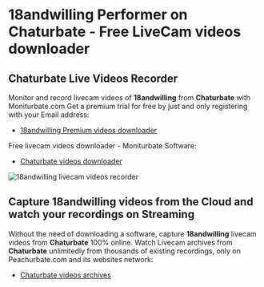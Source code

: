 # 18andwilling Performer on Chaturbate - Free LiveCam videos downloader

## Chaturbate Live Videos Recorder

Monitor and record livecam videos of **18andwilling** from **Chaturbate** with Moniturbate.com
Get a premium trial for free by just and only registering with your Email address:
* [18andwilling Premium videos downloader](https://moniturbate.com/request-demo-licence-key.html)

Free livecam videos downloader - Moniturbate Software:
* [Chaturbate videos downloader](https://moniturbate.com/moniturbate-download-software.html)

![18andwilling livecam videos recorder](https://peachurnet.com/templates/moniturbate-software.png)


## Capture 18andwilling videos from the Cloud and watch your recordings on Streaming

Without the need of downloading a software, capture **18andwilling** livecam videos from **Chaturbate** 100% online.
Watch Livecam archives from **Chaturbate** unlimitedly from thousands of existing recordings, only on Peachurbate.com and its websites network:
* [Chaturbate videos archives](https://peachurnet.com/)